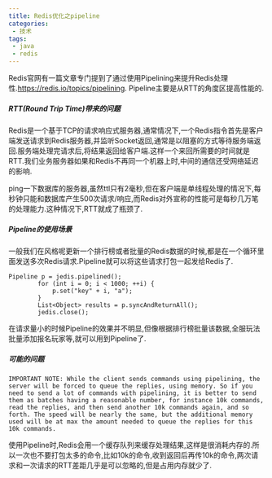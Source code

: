 ```yaml
---
title: Redis优化之pipeline
categories: 
 - 技术
tags:
 - java
 - redis
---
```


Redis官网有一篇文章专门提到了通过使用Pipelining来提升Redis处理性.https://redis.io/topics/pipelining. Pipeline主要是从RTT的角度区提高性能的.
##### RTT(Round Trip Time)带来的问题
Redis是一个基于TCP的请求响应式服务器,通常情况下,一个Redis指令首先是客户端发送请求到Redis服务器,并监听Socket返回,通常是以阻塞的方式等待服务端返回.服务端处理完请求后,将结果返回给客户端.这样一个来回所需要的时间就是RTT.我们业务服务器如果和Redis不再同一个机器上时,中间的通信还受网络延迟的影响.

ping一下数据库的服务器,虽然ttl只有2毫秒,但在客户端是单线程处理的情况下,每秒钟只能和数据库产生500次请求/响应,而Redis对外宣称的性能可是每秒几万笔的处理能力.这种情况下,RTT就成了瓶颈了.

##### Pipeline的使用场景
一般我们在风格呢更新一个排行榜或者批量的Redis数据的时候,都是在一个循环里面发送多次Redis请求.Pipeline就可以将这些请求打包一起发给Redis了.
```
Pipeline p = jedis.pipelined();
        for (int i = 0; i < 1000; ++i) {
            p.set("key" + i, "a");
        }
        List<Object> results = p.syncAndReturnAll();
        jedis.close();
```
在请求量小的时候Pipeline的效果并不明显,但像根据排行榜批量该数据,全服玩法批量添加报名玩家等,就可以用到Pipeline了.

##### 可能的问题
```
IMPORTANT NOTE: While the client sends commands using pipelining, the server will be forced to queue the replies, using memory. So if you need to send a lot of commands with pipelining, it is better to send them as batches having a reasonable number, for instance 10k commands, read the replies, and then send another 10k commands again, and so forth. The speed will be nearly the same, but the additional memory used will be at max the amount needed to queue the replies for this 10k commands.
```
使用Pipeline时,Redis会用一个缓存队列来缓存处理结果,这样是很消耗内存的.所以一次也不要打包太多的命令,比如10k的命令,收到返回后再传10k的命令,两次请求和一次请求的RTT差距几乎是可以忽略的,但是占用内存就少了.

